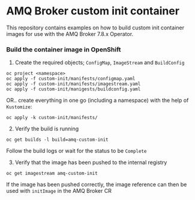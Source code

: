 # AMQ Broker custom init container

This repository contains examples on how to build custom init container images for use with the AMQ Broker 7.8.x Operator.

### Build the container image in OpenShift

1. Create the required objects; `ConfigMap`, `ImageStream` and `BuildConfig`

```
oc project <namespace>
oc apply -f custom-init/manifests/configmap.yaml
oc apply -f custom-init/manifests/imagestream.yaml
oc apply -f custom-init/manigests/buildconfig.yaml
```

OR.. create everything in one go (including a namespace) with the help of `Kustomize`:

```
oc apply -k custom-init/manifests/
```

2. Verify the build is running

```
oc get builds -l build=amq-custom-init
```

Follow the build logs or wait for the status to be `Complete`

3. Verify that the image has been pushed to the internal registry

```
oc get imagestream amq-custom-init
```

If the image has been pushed correctly, the image reference can then be used with `initImage` in the AMQ Broker CR



